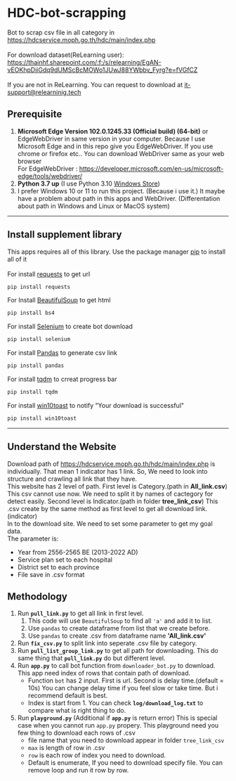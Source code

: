 # HDC-bot-scrapping
Bot to scrap csv file in all category in https://hdcservice.moph.go.th/hdc/main/index.php </br></br>
For download dataset(ReLearning user): https://thainhf.sharepoint.com/:f:/s/relearning/EgAN-vEOKhpDiiGdq9dUMScBcMOWo1JUwJ88YWbbv_Fyrg?e=fVGfCZ </br></br>
If you are not in ReLearning. You can request to download at it-support@relearninig.tech

## Prerequisite
1. **Microsoft Edge Version 102.0.1245.33 (Official build) (64-bit)** or EdgeWebDriver in same version in your computer. Because I use Microsoft Edge and in this repo give you EdgeWebDriver. If you use chrome or firefox etc.. You can download WebDriver same as your web browser </br>
For EdgeWebDriver : https://developer.microsoft.com/en-us/microsoft-edge/tools/webdriver/
2. **Python 3.7 up** (I use Python 3.10 [Windows Store](https://apps.microsoft.com/store/detail/python-310/9PJPW5LDXLZ5?hl=en-us&gl=US))
3. I prefer Windows 10 or 11 to run this project. (Because i use it.) It maybe have a problem about path in this apps and WebDriver. (Differentation about path in Windows and Linux or MacOS system)
---
## Install supplement library
This apps requires all of this library. 
Use the package manager [pip](https://pip.pypa.io/en/stable/) to install all of it </br> </br>
For install [requests](https://pypi.org/project/requests/) to get url
```bash
pip install requests
```
For Install [BeautifulSoup](https://www.crummy.com/software/BeautifulSoup/bs4/doc/) to get html
```bash
pip install bs4
```
For install [Selenium](https://selenium-python.readthedocs.io/) to create bot download
```bash
pip install selenium
```
For install [Pandas](https://pandas.pydata.org/) to generate csv link
```bash
pip install pandas
```
For install [tqdm](https://tqdm.github.io/) to crreat progress bar
```bash
pip install tqdm
```
For install [win10toast](https://pypi.org/project/win10toast/) to notify "Your download is successful"
```bash
pip install win10toast
```
---
## Understand the Website
Download path of https://hdcservice.moph.go.th/hdc/main/index.php is individually. That mean 1 indicator has 1 link. So, We need to look into structure and crawling all link that they have. </br>
This website has 2 level of path. First level is Category.(path in **All_link.csv**) This csv cannot use now. We need to split it by names of cactegory for detect easily. Second level is Indicator.(path in folder **tree_link_csv**) This .csv create by the same method as first level to get all download link.(indicator) </br>
In to the download site. We need to set some parameter to get my goal data. </br>
The parameter is:
* Year from 2556-2565 BE (2013-2022 AD)
* Service plan set to each hospital
* District set to each province
* File save in .csv format

## Methodology
1. Run **`pull_link.py`** to get all link in first level. 
   1. This code will use `BeautifulSoup` to find all `'a'` and add it to list.
   2. Use `pandas` to create dataframe from list that we create before.
   3. Use `pandas` to create .csv from dataframe name **'All_link.csv'**
2. Run **`fix_csv.py`** to split link into seperate .csv file by category.
3. Run **`pull_list_group_link.py`** to get all path for downloading. This do same thing that **`pull_link.py`** do but different level.
4. Run **`app.py`** to call bot function from `downloader_bot.py` to download. This app need index of rows that contain path of download.
   * Function `bot` has 2 input. First is url. Second is delay time.(default = 10s) You can change delay time if you feel slow or take time. But i recommend default is best.
   * Index is start from 1. You can check **`log/download_log.txt`** to compare what is right thing to do.
5. Run **`playground.py`** (Additional if **`app.py`** is return error) This is special case when you cannot run `app.py` propery. This playground need you few thing to download each rows of .csv
   * file name that you need to download appear in folder `tree_link_csv`
   * `max` is length of row in .csv
   * `row` is each row of index you need to download.
   * Default is enumerate, If you need to download specify file. You can remove loop and run it row by row.
